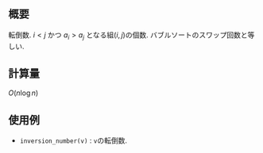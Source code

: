 ## 概要

転倒数. $i < j$ かつ $a_i > a_j$ となる組$(i, j)$の個数. バブルソートのスワップ回数と等しい.

## 計算量

$O(n\log n)$

## 使用例

* `inversion_number(v)` : `v`の転倒数.
